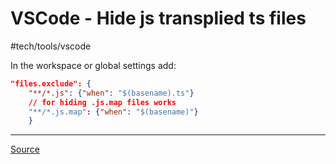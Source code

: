 # VSCode - Hide js transplied ts files

#tech/tools/vscode

In the workspace or global settings add:
```json
"files.exclude": {
	"**/*.js": {"when": "$(basename).ts"} 
	// for hiding .js.map files works 
	"**/*.js.map": {"when": "$(basename)"}
	}
```

---

[Source](http://stackoverflow.com/questions/31587949/hide-js-map-files-in-visual-studio-code)
